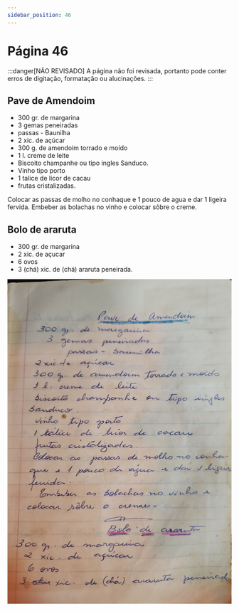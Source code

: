 ```yaml
---
sidebar_position: 46
---
```

# Página 46
:::danger[NÃO REVISADO]
A página não foi revisada, portanto pode conter erros de digitação, formatação ou alucinações.
:::
## Pave de Amendoim

*   300 gr. de margarina
*   3 gemas peneiradas
*   passas - Baunilha
*   2 xic. de açúcar
*   300 g. de amendoim torrado e moído
*   1 l. creme de leite
*   Biscoito champanhe ou tipo ingles Sanduco.
*   Vinho tipo porto
*   1 talice de licor de cacau
*   frutas cristalizadas.

Colocar as passas de molho no conhaque e 1 pouco de agua e dar 1 ligeira fervida.
Embeber as bolachas no vinho e colocar sôbre o creme.

## Bolo de araruta

*   300 gr. de margarina
*   2 xic. de açucar
*   6 ovos
*   3 (chá) xic. de (chá) araruta peneirada.

![imagem base](./images/page_46.png)